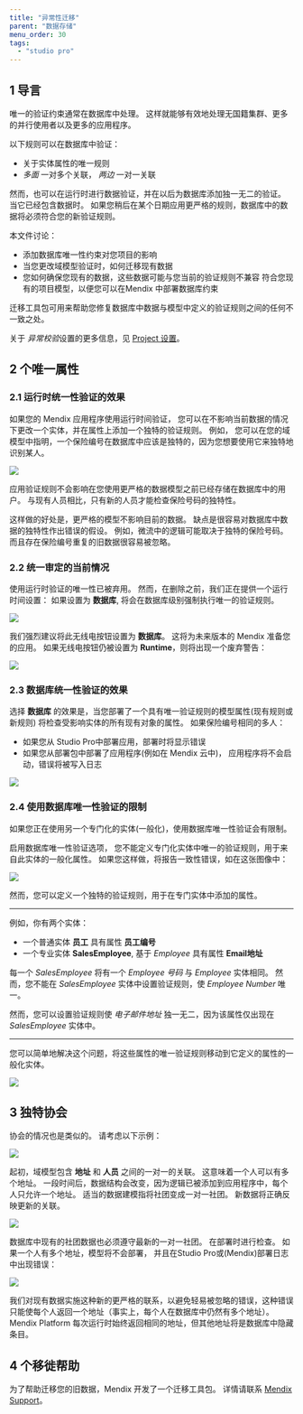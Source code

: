```yaml
---
title: "异常性迁移"
parent: "数据存储"
menu_order: 30
tags:
  - "studio pro"
---
```


## 1 导言

唯一的验证约束通常在数据库中处理。 这样就能够有效地处理无国籍集群、更多的并行使用者以及更多的应用程序。

以下规则可以在数据库中验证：

* 关于实体属性的唯一规则
* *多面* 一对多个关联， *两边* 一对一关联

然而，也可以在运行时进行数据验证，并在以后为数据库添加独一无二的验证。 当它已经包含数据时。 如果您稍后在某个日期应用更严格的规则，数据库中的数据将必须符合您的新验证规则。

本文件讨论：

* 添加数据库唯一性约束对您项目的影响
* 当您更改域模型验证时，如何迁移现有数据
* 您如何确保您现有的数据，这些数据可能与您当前的验证规则不兼容 符合您现有的项目模型，以便您可以在Mendix 中部署数据库约束

迁移工具包可用来帮助您修复数据库中数据与模型中定义的验证规则之间的任何不一致之处。

关于 *异常校验*设置的更多信息，见 [Project 设置](project-settings)。

## 2 个唯一属性

### 2.1 运行时统一性验证的效果

如果您的 Mendix 应用程序使用运行时间验证， 您可以在不影响当前数据的情况下更改一个实体，并在属性上添加一个独特的验证规则。 例如， 您可以在您的域模型中指明，一个保险编号在数据库中应该是独特的，因为您想要使用它来独特地识别某人。

![](attachments/datastorage/attr-uniq-validation-rule.PNG)

应用验证规则不会影响在您使用更严格的数据模型之前已经存储在数据库中的用户。 与现有人员相比，只有新的人员才能检查保险号码的独特性。

这样做的好处是，更严格的模型不影响目前的数据。 缺点是很容易对数据库中数据的独特性作出错误的假设。 例如，微流中的逻辑可能取决于独特的保险号码。 而且存在保险编号重复的旧数据很容易被忽略。

### 2.2 统一审定的当前情况

使用运行时验证的唯一性已被弃用。 然而，在删除之前，我们正在提供一个运行时间设置： 如果设置为 **数据库**, 将会在数据库级别强制执行唯一的验证规则。

![](attachments/datastorage/uniqueness-validation-setting.PNG)

我们强烈建议将此无线电按钮设置为 **数据库**。 这将为未来版本的 Mendix 准备您的应用。 如果无线电按钮仍被设置为 **Runtime**，则将出现一个废弃警告：

![](attachments/datastorage/deprecation-warning.PNG)

### 2.3 数据库统一性验证的效果

选择 **数据库** 的效果是，当您部署了一个具有唯一验证规则的模型属性(现有规则或新规则) 将检查受影响实体的所有现有对象的属性。 如果保险编号相同的多人：

* 如果您从 Studio Pro中部署应用，部署时将显示错误
* 如果您从部署包中部署了应用程序(例如在 Mendix 云中)， 应用程序将不会启动，错误将被写入日志

![](attachments/datastorage/startup-error.png)

### 2.4 使用数据库唯一性验证的限制

如果您正在使用另一个专门化的实体(一般化)，使用数据库唯一性验证会有限制。

启用数据库唯一性验证选项， 您不能定义专门化实体中唯一的验证规则，用于来自此实体的一般化属性。 如果您这样做，将报告一致性错误，如在这张图像中：

![](attachments/datastorage/unique-validation-rule-unresolved.png)

然而，您可以定义一个独特的验证规则，用于在专门实体中添加的属性。

---

例如，你有两个实体：

* 一个普通实体 **员工** 具有属性 **员工编号**
* 一个专业实体 **SalesEmployee**, 基于 *Employee* 具有属性 **Email地址**

每一个 *SalesEmployee* 将有一个 *Employee 号码* 与 *Employee* 实体相同。 然而，您不能在 *SalesEmployee* 实体中设置验证规则，使 *Employee Number* 唯一。

然而，您可以设置验证规则使 *电子邮件地址* 独一无二，因为该属性仅出现在 *SalesEmployee* 实体中。

---

您可以简单地解决这个问题，将这些属性的唯一验证规则移动到它定义的属性的一般化实体。

![](attachments/datastorage/unique-validation-rule-resolved.png)

## 3 独特协会

协会的情况也是类似的。 请考虑以下示例：

![](attachments/datastorage/one-to-many-assoc.PNG)

起初，域模型包含 **地址** 和 **人员** 之间的一对一的关联。 这意味着一个人可以有多个地址。 一段时间后，数据结构会改变，因为逻辑已被添加到应用程序中，每个人只允许一个地址。 适当的数据建模指将社团变成一对一社团。 新数据将正确反映更新的关联。

![](attachments/datastorage/one-to-one-assoc.PNG)

数据库中现有的社团数据也必须遵守最新的一对一社团。 在部署时进行检查。 如果一个人有多个地址，模型将不会部署， 并且在Studio Pro或(Mendix)部署日志中出现错误：

![](attachments/datastorage/startup-error-assoc.png)

我们对现有数据实施这种新的更严格的联系，以避免轻易被忽略的错误，这种错误只能使每个人返回一个地址（事实上，每个人在数据库中仍然有多个地址）。 Mendix Platform 每次运行时始终返回相同的地址，但其他地址将是数据库中隐藏条目。

## 4 个移徙帮助

为了帮助迁移您的旧数据，Mendix 开发了一个迁移工具包。 详情请联系 [Mendix Support](http://support.mendix.com)。
